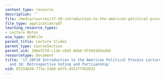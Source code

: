 ```yaml
---
content_type: resource
description: ''
file: /media/courses/17-20-introduction-to-the-american-political-process-fall-2020/03154830773a2ab8e575e551ff3b2032_MIT17_20F20_lec17_and_lec18.pdf
file_type: application/pdf
learning_resource_types:
- Lecture Notes
ocw_type: OCWFile
parent_title: Lecture Slides
parent_type: CourseSection
parent_uid: 106ef2fd-c116-c0d2-0dab-97364103aa9d
resourcetype: Document
title: '17.20F20 Introduction to the American Political Process Lecture Slides 17
  and 18: Retrospective Voting and Partisanship'
uid: 03154830-773a-2ab8-e575-e551ff3b2032
---
```

